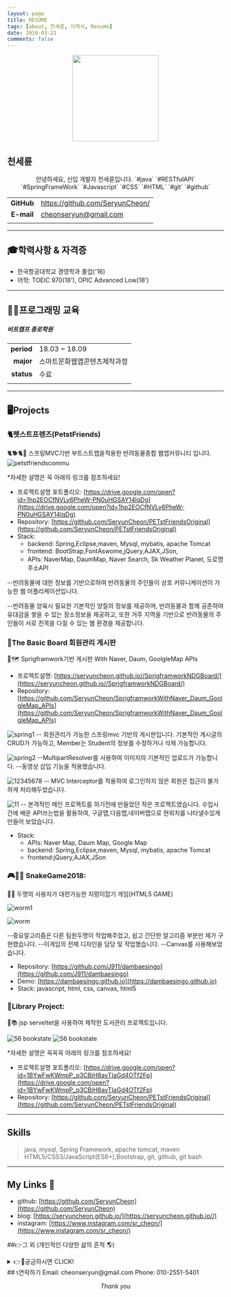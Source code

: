 ```yaml
---
layout: page
title: RESUME
tags: [about, 천세륜, 이력서, Resume]
date: 2016-03-21
comments: false
---
```


<p align="center">
  <img width="200" src="https://user-images.githubusercontent.com/30023840/52528714-45881a00-2d28-11e9-94b2-0e00fac507cc.JPG">
</p>

## 천세륜
<div align="center">
안녕하세요, 신입 개발자 천세륜입니다.
`#java` `#RESTfulAPI` `#SpringFrameWork` `#Javascript` `#CSS` `#HTML` `#git` `#github`
</div>

|            |                              |
| :--------: | ---------------------------- |
| **GitHub** | https://github.com/SeryunCheon/ |
| **E-mail** | cheonseryun@gmail.com           |
|            |                              |

---
## 🎓학력사항 & 자격증 
- 한국항공대학교 경영학과 졸업('16)
- 어학: TOEIC 970(18'), OPIC Advanced Low(18')

---


## 👩‍💻프로그래밍 교육

##### 비트캠프 종로학원

|            |                    |
| ---------: | ------------------ |
| **period** | 18.03 ~ 18.09      |
| **major**  | 스마트문화웹앱콘텐츠제작과정 |
| **status** | 수료                 |
|            |                    |

---
## 🖥️Projects

### 🐈펫스트프렌즈(PetstFriends)
🐈🐕🐈🐇 스프링MVC기반 부트스트랩을적용한 반려동물종합 웹앱커뮤니티 입니다.
![petstfriendscommu](https://user-images.githubusercontent.com/30023840/51994071-631cde80-24f3-11e9-9667-5c47b3b476c9.png)


*자세한 설명은 꼭 아래의 링크를 참조하세요!
- 프로젝트설명 포트폴리오: [https://drive.google.com/open?id=1hp2EOCfNVLy6PheW-PN0uHGSAY14lqDg](https://drive.google.com/open?id=1hp2EOCfNVLy6PheW-PN0uHGSAY14lqDg)
- Repository: [https://github.com/SeryunCheon/PETstFriendsOriginal](https://github.com/SeryunCheon/PETstFriendsOriginal)
- Stack: 
  - backend: Spring,Eclipse,maven, Mysql, mybatis, apache Tomcat
  - frontend: BootStrap,FontAswome,jQuery,AJAX,JSon,
  - APIs: NaverMap, DaumMap, Naver Search, Sk Weather Planet, 도로명주소API

--반려동물에 대한 정보를 기반으로하여 반려동물의 주인들이 상호 커뮤니케이션이 가능한 웹 어플리케이션입니다.

--반려동물 양육시 필요한 기본적인 양질의 정보를 제공하며, 반려동물과 함께 공존하여 유대감을 쌓을 수 있는 장소정보을 제공하고, 또한 거주 지역을 기반으로 반려동물의 주인들이 서로 친목을 다질 수 있는 웹 환경을 제공합니다.





### 🌿The Basic Board 회원관리 게시판
🌿🗺️ Sprigframwork기반 게시판 With Naver, Daum, GoolgleMap APIs
- 프로젝트설명: [https://seryuncheon.github.io//SprigframworkNDGBoard/](https://seryuncheon.github.io//SprigframworkNDGBoard/)
- Repository: [https://github.com/SeryunCheon/SprigframworkWithNaver_Daum_GoolgleMap_APIs](https://github.com/SeryunCheon/SprigframworkWithNaver_Daum_GoolgleMap_APIs)

![spring1](https://user-images.githubusercontent.com/30023840/52528869-03f96e00-2d2c-11e9-9af3-9fcf386de6cc.jpg)
-- 회원관리가 가능한 스프링mvc 기반의 게시판입니다. 기본적인 게시글의 CRUD가 가능하고, Member는 Student의 정보를 수정하거나 삭제 가능합니다.


![spring2](https://user-images.githubusercontent.com/30023840/52528868-0360d780-2d2c-11e9-9bac-94a04deb5325.jpg)
--MultipartResolver를 사용하여 이미지의 기본적인 업로드가 가능합니다.
--동영상 삽입 기능을 적용했습니다.

![12345678](https://user-images.githubusercontent.com/30023840/52528891-5b97d980-2d2c-11e9-8359-233bef568f7a.JPG)
-- MVC Interceptor를 적용하여 로그인하지 않은 회원은 접근이 불가하게 처리해두었습니다.

![11](https://user-images.githubusercontent.com/30023840/51996460-1f78a380-24f8-11e9-9228-f6928599b3bc.jpg)
-- 본격적인 메인 프로젝트를 하기전에 만들었던 작은 프로젝트였습니다. 수업시간에 배운 API쓰는법을 활용하여, 구글맵,다음맵,네이버맵으로 현위치를 나타낼수있게 만들어 보았습니다.

- Stack:
  - APIs: Naver Map, Daum Map, Google Map
  - backend: Spring,Eclipse,maven, Mysql, mybatis, apache Tomcat
  - frontend:jQuery,AJAX,JSon




### 🎮🐍🐛 SnakeGame2018:
🚬🚫 두명의 사용자가 대련가능한 지렁이잡기 게임(HTML5 GAME)

![worm1](https://user-images.githubusercontent.com/30023840/51994559-65336d00-24f4-11e9-8028-016363a0dbf6.jpg)

![worm](https://user-images.githubusercontent.com/30023840/52529025-de6d6400-2d2d-11e9-8768-edd077f8e78d.jpg)

--중요알고리즘은 다른 팀원두명이 작업해주었고, 쉽고 간단한 알고리즘 부분만 제가 구현했습니다.
--이게임의 전체 디자인을 담당 및 작업했습니다.
--Canvas를 사용해보았습니다.
- Repository: [https://github.com/J911/dambaesingo](https://github.com/J911/dambaesingo)
- Demo: [https://dambaesingo.github.io](https://dambaesingo.github.io)
- Stack: javascript, html, css, canvas, html5


### 📖Library Project:
📖📚 jsp serveltet을 사용하여 제작한 도서관리 프로젝트입니다.

![56 _bookstate_](https://user-images.githubusercontent.com/30023840/51997719-9d3dae80-24fa-11e9-8eb8-cf0d53b79536.PNG)
![56 _bookstate_](https://user-images.githubusercontent.com/30023840/51997833-dece5980-24fa-11e9-9f03-b2c6cc8fc0aa.PNG)

*자세한 설명은 꼭꼭꼭 아래의 링크를 참조하세요!
- 프로젝트설명 포트폴리오: [https://drive.google.com/open?id=1BYwFwKWmpP_p3CBjH8ayTIaGd4OTf2Fp](https://drive.google.com/open?id=1BYwFwKWmpP_p3CBjH8ayTIaGd4OTf2Fp)
- Repository: [https://github.com/SeryunCheon/PETstFriendsOriginal](https://github.com/SeryunCheon/PETstFriendsOriginal)


---


## Skills

> java, mysql, Spring Framework, apache tomcat, maven HTML5/CSS3/JavaScript(ES6+),Bootstrap, git, github, git bash


---

## My Links 🔗

- github: [https://github.com/SeryunCheon](https://github.com/SeryunCheon)
- blog: [https://seryuncheon.github.io/](https://seryuncheon.github.io//)
- instagram: [https://www.instagram.com/sr_cheon/](https://www.instagram.com/sr_cheon/)


##👉그 외 (개인적인 다양한 삶의 흔적 🌎)
<details>
<summary>👉👀궁금하시면 CLICK!</summary>
<div markdown="1">
<div align="center">직접 경험하고, 공부하고, 탐험하기 좋아하는 전형적인 ENFP성격의 소유자</div>
- 2010~이디야, 투썸플레이스, 브래드웍스, 캐나다 현지카페 및 다수의 카페에서 바리스타 아르바이트.
- 뿐만 아니라 헬스장, 워터파크, 학교 강의지원실 등 장소를가리지 않는 아르바이트 경험

- 2013-14'캐나다 벤쿠버의 Thierry에서 1년간 워킹홀리데이(그만둘 때 쯤엔 아침쉬프트의 헤드 바리스타)
![2014canada](https://user-images.githubusercontent.com/30023840/52528458-6fd6d900-2d22-11e9-8868-d6c0c046af71.JPG)

-2015' 직접기획한 기획서와 상품으로 핀란드 헬싱키 플리마켓 참여(최종 2등 창조상 수상by동원 글로벌 익스플로러)
![2015dongwon](https://user-images.githubusercontent.com/30023840/52528456-6f3e4280-2d22-11e9-9e6d-b4a29496abe1.JPG)

-2016' Merchandising을 배우기위해 MD양성과정을 수료( 최우수기획서 수상by여성경제인 협회)
![2016md](https://user-images.githubusercontent.com/30023840/52528459-6fd6d900-2d22-11e9-95b1-4c3d10a08ef0.JPG)

-2012-13'마케팅을 배우고 싶어 참여한 대외활동에서 소정의 성과를 거둠(3번의 프로젝트 수상, 수료시 최우수팀상 수상 by 코웨이 그린메이커)
![2013grren](https://user-images.githubusercontent.com/30023840/52528457-6f3e4280-2d22-11e9-9844-de9481492b9d.JPG)


😜더욱 자세히 알고싶으면 아래의 링크를 클릭하세요 😊
<a href="https://drive.google.com/open?id=1fSWnZgDbUmFb86MgGNiiLX6G8TkqOhiI/">개발자가되기전의 천세륜 포트폴리오 👍</a>


</div>
</details>
## 📞연락하기
Email: cheonseryun@gmail.com
Phone: 010-2551-5401

<div align="center">

_Thank you_

</div>